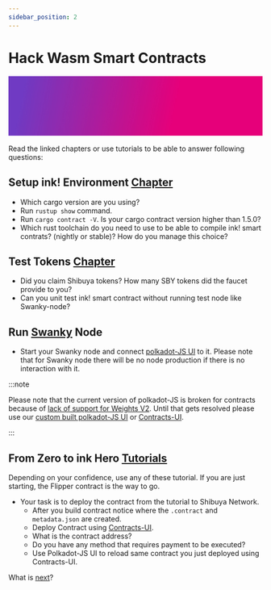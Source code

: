 ```yaml
---
sidebar_position: 2
---
```


# Hack Wasm Smart Contracts
![banner](../../assets/gradient4.jpg)

Read the linked chapters or use tutorials to be able to answer following questions:

## Setup ink! Environment [Chapter](/docs/build/environment/ink_environment.md)

* Which cargo version are you using?
* Run `rustup show` command.
* Run `cargo contract -V`. Is your cargo contract version higher than 1.5.0?
* Which rust toolchain do you need to use to be able to compile ink! smart contrats? (nightly or stable)? How do you manage this choice?

## Test Tokens [Chapter](/docs/build/environment/faucet.md)
* Did you claim Shibuya tokens? How many SBY tokens did the faucet provide to you?
* Can you unit test ink! smart contract without running test node like Swanky-node?

## Run [Swanky](https://github.com/AstarNetwork/swanky-node) Node
* Start your Swanky node and connect [polkadot-JS UI](https://polkadot.js.org/apps/?rpc=ws%3A%2F%2F127.0.0.1%3A9944#/explorer) to it. Please note that for Swanky node there will be no node production if there is no interaction with it. 

:::note

Please note that the current version of polkadot-JS is broken for contracts because of [lack of support for Weights V2](https://github.com/polkadot-js/apps/issues/8364). Until that gets resolved please use our [custom built polkadot-JS UI](https://polkadotjs-apps.web.app/#/explorer) or [Contracts-UI](https://contracts-ui.substrate.io/).

:::

## From Zero to ink Hero [Tutorials](/docs/build/wasm/from-zero-to-ink-hero/flipper-contract/flipper)
Depending on your confidence, use any of these tutorial. If you are just starting, the Flipper contract is the way to go.
* Your task is to deploy the contract from the tutorial to Shibuya Network.
  * After you build contract notice where the `.contract` and `metadata.json` are created.
  * Deploy Contract using [Contracts-UI](https://contracts-ui.substrate.io/).
  * What is the contract address?
  * Do you have any method that requires payment to be executed?
  * Use Polkadot-JS UI to reload same contract you just deployed using Contracts-UI.


What is [next](/docs/build/builder-guides/hacking/next)? 
